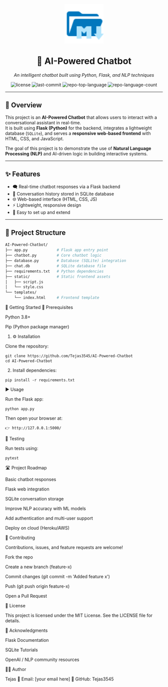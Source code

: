 <p align="center">
    <img src="https://raw.githubusercontent.com/PKief/vscode-material-icon-theme/ec559a9f6bfd399b82bb44393651661b08aaf7ba/icons/folder-markdown-open.svg" align="center" width="25%">
</p>

<h1 align="center">🤖 AI-Powered Chatbot</h1>

<p align="center">
    <em>An intelligent chatbot built using Python, Flask, and NLP techniques</em>
</p>

<p align="center">
	<img src="https://img.shields.io/github/license/Tejas3545/AI-Powered-Chatbot?style=flat&logo=opensourceinitiative&logoColor=white&color=0080ff" alt="license">
	<img src="https://img.shields.io/github/last-commit/Tejas3545/AI-Powered-Chatbot?style=flat&logo=git&logoColor=white&color=0080ff" alt="last-commit">
	<img src="https://img.shields.io/github/languages/top/Tejas3545/AI-Powered-Chatbot?style=flat&color=0080ff" alt="repo-top-language">
	<img src="https://img.shields.io/github/languages/count/Tejas3545/AI-Powered-Chatbot?style=flat&color=0080ff" alt="repo-language-count">
</p>

---

## 📌 Overview

This project is an **AI-Powered Chatbot** that allows users to interact with a conversational assistant in real-time.  
It is built using **Flask (Python)** for the backend, integrates a lightweight database (`SQLite`), and serves a **responsive web-based frontend** with HTML, CSS, and JavaScript.  

The goal of this project is to demonstrate the use of **Natural Language Processing (NLP)** and AI-driven logic in building interactive systems.

---

## ✨ Features

- 🗨️ Real-time chatbot responses via a Flask backend  
- 📂 Conversation history stored in SQLite database  
- 🌐 Web-based interface (HTML, CSS, JS)  
- ⚡ Lightweight, responsive design  
- 🔧 Easy to set up and extend  

---

## 📂 Project Structure

```sh
AI-Powered-Chatbot/
├── app.py             # Flask app entry point
├── chatbot.py         # Core chatbot logic
├── database.py        # Database (SQLite) integration
├── chat.db            # SQLite database file
├── requirements.txt   # Python dependencies
├── static/            # Static frontend assets
│   ├── script.js
│   └── style.css
└── templates/
    └── index.html     # Frontend template
```

🚀 Getting Started
🔑 Prerequisites

Python 3.8+

Pip (Python package manager)
1. ⚙️ Installation

Clone the repository:
```
git clone https://github.com/Tejas3545/AI-Powered-Chatbot
cd AI-Powered-Chatbot
```
2. Install dependencies:

```
pip install -r requirements.txt
```
▶️ Usage

Run the Flask app:
```
python app.py
```

Then open your browser at:
```
👉 http://127.0.0.1:5000/
```
🧪 Testing

Run tests using:
```
pytest
```
🛣️ Project Roadmap

 Basic chatbot responses

 Flask web integration

 SQLite conversation storage

 Improve NLP accuracy with ML models

 Add authentication and multi-user support

 Deploy on cloud (Heroku/AWS)

🤝 Contributing

Contributions, issues, and feature requests are welcome!

Fork the repo

Create a new branch (feature-x)

Commit changes (git commit -m 'Added feature x')

Push (git push origin feature-x)

Open a Pull Request

📜 License

This project is licensed under the MIT License.
See the LICENSE file for details.

🙏 Acknowledgments

Flask Documentation

SQLite Tutorials

OpenAI / NLP community resources

👨‍💻 Author

Tejas
📧 Email: [your email here]
🔗 GitHub: Tejas3545
